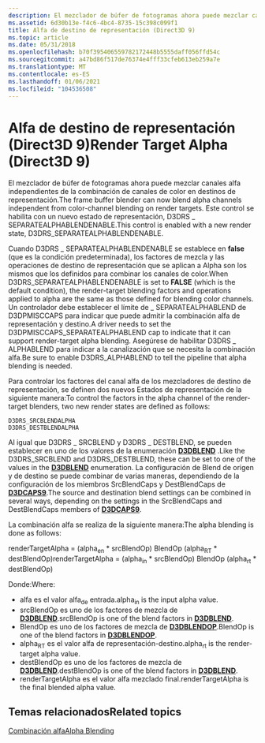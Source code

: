 ```yaml
---
description: El mezclador de búfer de fotogramas ahora puede mezclar canales alfa independientes de la combinación de canales de color en destinos de representación. Este control se habilita con un nuevo estado de representación, D3DRS \_ SEPARATEALPHABLENDENABLE.
ms.assetid: 6d30b13e-f4c6-4bc4-8735-15c398c099f1
title: Alfa de destino de representación (Direct3D 9)
ms.topic: article
ms.date: 05/31/2018
ms.openlocfilehash: b70f395406559782172448b5555daff056ffd54c
ms.sourcegitcommit: a47bd86f517de76374e4fff33cfeb613eb259a7e
ms.translationtype: MT
ms.contentlocale: es-ES
ms.lasthandoff: 01/06/2021
ms.locfileid: "104536508"
---
```

# <a name="render-target-alpha-direct3d-9"></a><span data-ttu-id="295e7-104">Alfa de destino de representación (Direct3D 9)</span><span class="sxs-lookup"><span data-stu-id="295e7-104">Render Target Alpha (Direct3D 9)</span></span>

<span data-ttu-id="295e7-105">El mezclador de búfer de fotogramas ahora puede mezclar canales alfa independientes de la combinación de canales de color en destinos de representación.</span><span class="sxs-lookup"><span data-stu-id="295e7-105">The frame buffer blender can now blend alpha channels independent from color-channel blending on render targets.</span></span> <span data-ttu-id="295e7-106">Este control se habilita con un nuevo estado de representación, D3DRS \_ SEPARATEALPHABLENDENABLE.</span><span class="sxs-lookup"><span data-stu-id="295e7-106">This control is enabled with a new render state, D3DRS\_SEPARATEALPHABLENDENABLE.</span></span>

<span data-ttu-id="295e7-107">Cuando D3DRS \_ SEPARATEALPHABLENDENABLE se establece en **false** (que es la condición predeterminada), los factores de mezcla y las operaciones de destino de representación que se aplican a Alpha son los mismos que los definidos para combinar los canales de color.</span><span class="sxs-lookup"><span data-stu-id="295e7-107">When D3DRS\_SEPARATEALPHABLENDENABLE is set to **FALSE** (which is the default condition), the render-target blending factors and operations applied to alpha are the same as those defined for blending color channels.</span></span> <span data-ttu-id="295e7-108">Un controlador debe establecer el límite de \_ SEPARATEALPHABLEND de D3DPMISCCAPS para indicar que puede admitir la combinación alfa de representación y destino.</span><span class="sxs-lookup"><span data-stu-id="295e7-108">A driver needs to set the D3DPMISCCAPS\_SEPARATEALPHABLEND cap to indicate that it can support render-target alpha blending.</span></span> <span data-ttu-id="295e7-109">Asegúrese de habilitar D3DRS \_ ALPHABLEND para indicar a la canalización que se necesita la combinación alfa.</span><span class="sxs-lookup"><span data-stu-id="295e7-109">Be sure to enable D3DRS\_ALPHABLEND to tell the pipeline that alpha blending is needed.</span></span>

<span data-ttu-id="295e7-110">Para controlar los factores del canal alfa de los mezcladores de destino de representación, se definen dos nuevos Estados de representación de la siguiente manera:</span><span class="sxs-lookup"><span data-stu-id="295e7-110">To control the factors in the alpha channel of the render-target blenders, two new render states are defined as follows:</span></span>


```
D3DRS_SRCBLENDALPHA 
D3DRS_DESTBLENDALPHA 
```



<span data-ttu-id="295e7-111">Al igual que D3DRS \_ SRCBLEND y D3DRS \_ DESTBLEND, se pueden establecer en uno de los valores de la enumeración [**D3DBLEND**](./d3dblend.md) .</span><span class="sxs-lookup"><span data-stu-id="295e7-111">Like the D3DRS\_SRCBLEND and D3DRS\_DESTBLEND, these can be set to one of the values in the [**D3DBLEND**](./d3dblend.md) enumeration.</span></span> <span data-ttu-id="295e7-112">La configuración de Blend de origen y de destino se puede combinar de varias maneras, dependiendo de la configuración de los miembros SrcBlendCaps y DestBlendCaps de [**D3DCAPS9**](/windows/desktop/api/D3D9Caps/ns-d3d9caps-d3dcaps9).</span><span class="sxs-lookup"><span data-stu-id="295e7-112">The source and destination blend settings can be combined in several ways, depending on the settings in the SrcBlendCaps and DestBlendCaps members of [**D3DCAPS9**](/windows/desktop/api/D3D9Caps/ns-d3d9caps-d3dcaps9).</span></span>

<span data-ttu-id="295e7-113">La combinación alfa se realiza de la siguiente manera:</span><span class="sxs-lookup"><span data-stu-id="295e7-113">The alpha blending is done as follows:</span></span>

<span data-ttu-id="295e7-114">renderTargetAlpha = (alpha<sub>en</sub> \* srcBlendOp) BlendOp (alpha<sub>RT</sub> \* destBlendOp)</span><span class="sxs-lookup"><span data-stu-id="295e7-114">renderTargetAlpha = (alpha<sub>in</sub> \* srcBlendOp) BlendOp (alpha<sub>rt</sub> \* destBlendOp)</span></span>

<span data-ttu-id="295e7-115">Donde:</span><span class="sxs-lookup"><span data-stu-id="295e7-115">Where:</span></span>

-   <span data-ttu-id="295e7-116">alfa es el valor alfa<sub>de</sub> entrada.</span><span class="sxs-lookup"><span data-stu-id="295e7-116">alpha<sub>in</sub> is the input alpha value.</span></span>
-   <span data-ttu-id="295e7-117">srcBlendOp es uno de los factores de mezcla de [**D3DBLEND**](./d3dblend.md).</span><span class="sxs-lookup"><span data-stu-id="295e7-117">srcBlendOp is one of the blend factors in [**D3DBLEND**](./d3dblend.md).</span></span>
-   <span data-ttu-id="295e7-118">BlendOp es uno de los factores de mezcla de [**D3DBLENDOP**](./d3dblendop.md).</span><span class="sxs-lookup"><span data-stu-id="295e7-118">BlendOp is one of the blend factors in [**D3DBLENDOP**](./d3dblendop.md).</span></span>
-   <span data-ttu-id="295e7-119">alpha<sub>RT</sub> es el valor alfa de representación-destino.</span><span class="sxs-lookup"><span data-stu-id="295e7-119">alpha<sub>rt</sub> is the render-target alpha value.</span></span>
-   <span data-ttu-id="295e7-120">destBlendOp es uno de los factores de mezcla de [**D3DBLEND**](./d3dblend.md).</span><span class="sxs-lookup"><span data-stu-id="295e7-120">destBlendOp is one of the blend factors in [**D3DBLEND**](./d3dblend.md).</span></span>
-   <span data-ttu-id="295e7-121">renderTargetAlpha es el valor alfa mezclado final.</span><span class="sxs-lookup"><span data-stu-id="295e7-121">renderTargetAlpha is the final blended alpha value.</span></span>

## <a name="related-topics"></a><span data-ttu-id="295e7-122">Temas relacionados</span><span class="sxs-lookup"><span data-stu-id="295e7-122">Related topics</span></span>

<dl> <dt>

[<span data-ttu-id="295e7-123">Combinación alfa</span><span class="sxs-lookup"><span data-stu-id="295e7-123">Alpha Blending</span></span>](alpha-blending.md)
</dt> </dl>

 

 
